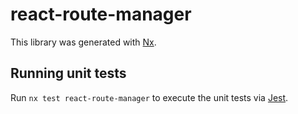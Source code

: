 # react-route-manager

This library was generated with [Nx](https://nx.dev).

## Running unit tests

Run `nx test react-route-manager` to execute the unit tests via [Jest](https://jestjs.io).
